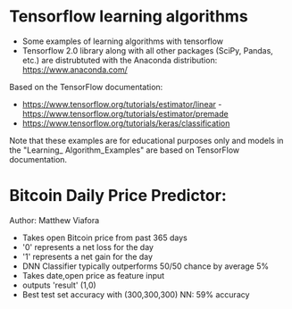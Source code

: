 # Tensorflow learning algorithms
- Some examples of learning algorithms with tensorflow
- Tensorflow 2.0 library along with all other packages (SciPy, Pandas, etc.) are distrubtuted with the Anaconda distribution: https://www.anaconda.com/


Based on the TensorFlow documentation: 
- https://www.tensorflow.org/tutorials/estimator/linear
-https://www.tensorflow.org/tutorials/estimator/premade
- https://www.tensorflow.org/tutorials/keras/classification



Note that these examples are for educational purposes only and models in the "Learning_ Algorithm_Examples" are based on TensorFlow documentation.

# Bitcoin Daily Price Predictor:
Author: Matthew Viafora

- Takes open Bitcoin price from past 365 days
- '0' represents a net loss for the day
- '1' represents a net gain for the day
- DNN Classifier typically outperforms 50/50 chance by average 5%
- Takes date,open price as feature input
- outputs 'result' (1,0)
- Best test set accuracy with (300,300,300) NN: 59% accuracy
